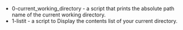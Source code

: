 - 0-current_working_directory - a script that prints the absolute path name of the current working directory.
- 1-listit - a script to Display the contents list of your current directory.